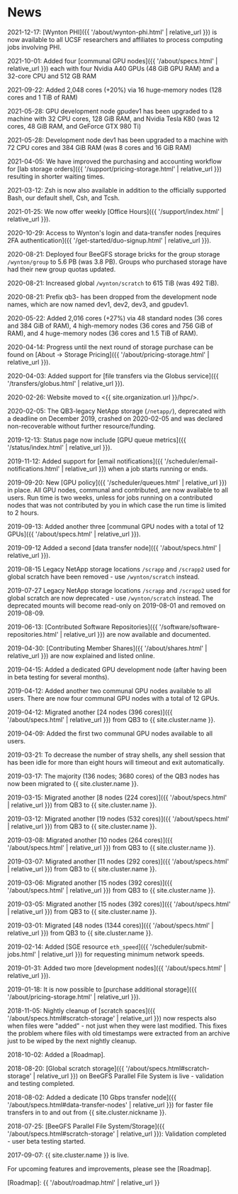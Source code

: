 # News

2021-12-17: [Wynton PHI]({{ '/about/wynton-phi.html' | relative_url }}) is now available to all UCSF researchers and affiliates to process computing jobs involving PHI.

2021-10-01: Added four [communal GPU nodes]({{ '/about/specs.html' | relative_url }}) each with four Nvidia A40 GPUs (48 GiB GPU RAM) and a 32-core CPU and 512 GB RAM

2021-09-22: Added 2,048 cores (+20%) via 16 huge-memory nodes (128 cores and 1 TiB of RAM)

2021-05-28: GPU development node gpudev1 has been upgraded to a machine with 32 CPU cores, 128 GiB RAM, and Nvidia Tesla K80 (was 12 cores, 48 GiB RAM, and GeForce GTX 980 Ti)

2021-05-28: Development node dev1 has been upgraded to a machine with 72 CPU cores and 384 GiB RAM (was 8 cores and 16 GiB RAM)

2021-04-05: We have improved the purchasing and accounting workflow for [lab storage orders]({{ '/support/pricing-storage.html' | relative_url }}) resulting in shorter waiting times.

2021-03-12: Zsh is now also available in addition to the officially supported Bash, our default shell, Csh, and Tcsh.

2021-01-25: We now offer weekly [Office Hours]({{ '/support/index.html' | relative_url }}).

2020-10-29: Access to Wynton's login and data-transfer nodes [requires 2FA authentication]({{ '/get-started/duo-signup.html' | relative_url }}).

2020-08-21: Deployed four BeeGFS storage bricks for the group storage `/wynton/group` to 5.6 PB (was 3.8 PB).  Groups who purchased storage have had their new group quotas updated.

2020-08-21: Increased global `/wynton/scratch` to 615 TiB (was 492 TiB).

2020-08-21: Prefix qb3- has been dropped from the development node names, which are now named dev1, dev2, dev3, and gpudev1.

2020-05-22: Added 2,016 cores (+27%) via 48 standard nodes (36 cores and 384 GiB of RAM), 4 high-memory nodes (36 cores and 756 GiB of RAM), and 4 huge-memory nodes (36 cores and 1.5 TiB of RAM).

2020-04-14: Progress until the next round of storage purchase can be found on [About -> Storage Pricing]({{ '/about/pricing-storage.html' | relative_url }}).

2020-04-03: Added support for [file transfers via the Globus service]({{ '/transfers/globus.html' | relative_url }}).

2020-02-26: Website moved to <{{ site.organization.url }}/hpc/>.

2020-02-05: The QB3-legacy NetApp storage (`/netapp/`), deprecated with a deadline on December 2019, crashed on 2020-02-05 and was declared non-recoverable without further resource/funding.

2019-12-13: Status page now include [GPU queue metrics]({{ '/status/index.html' | relative_url }}).

2019-11-12: Added support for [email notifications]({{ '/scheduler/email-notifications.html' | relative_url }}) when a job starts running or ends.

2019-09-20: New [GPU policy]({{ '/scheduler/queues.html' | relative_url }}) in place. All GPU nodes, communal and contributed, are now available to all users. Run time is two weeks, unless for jobs running on a contributed nodes that was not contributed by you in which case the run time is limited to 2 hours.

2019-09-13: Added another three [communal GPU nodes with a total of 12 GPUs]({{ '/about/specs.html' | relative_url }}).

2019-09-12 Added a second [data transfer node]({{ '/about/specs.html' | relative_url }}).

2019-08-15 Legacy NetApp storage locations `/scrapp` and `/scrapp2` used for global scratch have been removed - use `/wynton/scratch` instead.

2019-07-27 Legacy NetApp storage locations `/scrapp` and `/scrapp2` used for global scratch are now deprecated - use `/wynton/scratch` instead.  The deprecated mounts will become read-only on 2019-08-01 and removed on 2019-08-09.

2019-06-13: [Contributed Software Repositories]({{ '/software/software-repositories.html' | relative_url }}) are now available and documented.

2019-04-30: [Contributing Member Shares]({{ '/about/shares.html' | relative_url }}) are now explained and listed online.

2019-04-15: Added a dedicated GPU development node (after having been in beta testing for several months).

2019-04-12: Added another two communal GPU nodes available to all users.  There are now four communal GPU nodes with a total of 12 GPUs.

2019-04-12: Migrated another [24 nodes (396 cores)]({{ '/about/specs.html' | relative_url }}) from QB3 to {{ site.cluster.name }}.

2019-04-09: Added the first two communal GPU nodes available to all users.

2019-03-21: To decrease the number of stray shells, any shell session that has been idle for more than eight hours will timeout and exit automatically.

2019-03-17: The majority (136 nodes; 3680 cores) of the QB3 nodes has now been migrated to {{ site.cluster.name }}.

2019-03-15: Migrated another [8 nodes (224 cores)]({{ '/about/specs.html' | relative_url }}) from QB3 to {{ site.cluster.name }}.

2019-03-12: Migrated another [19 nodes (532 cores)]({{ '/about/specs.html' | relative_url }}) from QB3 to {{ site.cluster.name }}.

2019-03-08: Migrated another [10 nodes (264 cores)]({{ '/about/specs.html' | relative_url }}) from QB3 to {{ site.cluster.name }}.

2019-03-07: Migrated another [11 nodes (292 cores)]({{ '/about/specs.html' | relative_url }}) from QB3 to {{ site.cluster.name }}.

2019-03-06: Migrated another [15 nodes (392 cores)]({{ '/about/specs.html' | relative_url }}) from QB3 to {{ site.cluster.name }}.

2019-03-05: Migrated another [15 nodes (392 cores)]({{ '/about/specs.html' | relative_url }}) from QB3 to {{ site.cluster.name }}.

2019-03-01: Migrated [48 nodes (1344 cores)]({{ '/about/specs.html' | relative_url }}) from QB3 to {{ site.cluster.name }}.

2019-02-14: Added [SGE resource `eth_speed`]({{ '/scheduler/submit-jobs.html' | relative_url }}) for requesting minimum network speeds.

2019-01-31: Added two more [development nodes]({{ '/about/specs.html' | relative_url }}).

2019-01-18: It is now possible to [purchase additional storage]({{ '/about/pricing-storage.html' | relative_url }}).

2018-11-05: Nightly cleanup of [scratch spaces]({{ '/about/specs.html#scratch-storage' | relative_url }}) now respects also when files were "added" - not just when they were last modified.  This fixes the problem where files with old timestamps were extracted from an archive just to be wiped by the next nightly cleanup.

2018-10-02: Added a [Roadmap].

2018-08-20: [Global scratch storage]({{ '/about/specs.html#scratch-storage' | relative_url }}) on BeeGFS Parallel File System is live - validation and testing completed.

2018-08-02: Added a dedicate [10 Gbps transfer node]({{ '/about/specs.html#data-transfer-nodes' | relative_url }}) for faster file transfers in to and out from {{ site.cluster.nickname }}.

2018-07-25: [BeeGFS Parallel File System/Storage]({{ '/about/specs.html#scratch-storage' | relative_url }}): Validation completed - user beta testing started.

2017-09-07: {{ site.cluster.name }} is live.


For upcoming features and improvements, please see the [Roadmap].


[Roadmap]: {{ '/about/roadmap.html' | relative_url }}
